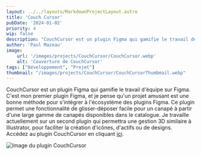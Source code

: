 ```yaml
---
layout: ../../layouts/MarkdownProjectLayout.astro
title: 'Couch Cursor'
pubDate: '2024-01-02'
priority: 4
wip: false
description: "CouchCursor est un plugin Figma qui gamifie le travail déquipe sur Figma. C'est mon premier plugin Figma, et je crois qu'un projet amusant est une bonne approche pour entrer dans l'écosystème des plugins Figma."
author: 'Paul Mazeau'
image:
    url: '/images/projects/CouchCursor/CouchCursor.webp'
    alt: 'Couverture de CouchCursor'
tags: ["Développement", "Projet"]
thumbnail: "/images/projects/CouchCursor/CouchCursorThumbmail.webp"
---
```

CouchCursor est un plugin Figma qui gamifie le travail d'équipe sur Figma. C'est mon premier plugin Figma, et je pense qu'un projet amusant est une bonne méthode pour s'intégrer à l'écosystème des plugins Figma. Ce plugin permet une fonctionnalité de glisser-déposer facile pour un canapé à partir d'une large gamme de canapés disponibles dans le catalogue. Je travaille actuellement sur un second plugin qui permettra une gestion 3D similaire à Illustrator, pour faciliter la création d'icônes, d'actifs ou de designs. Accédez au plugin CouchCursor en cliquant [ici](https://www.figma.com/community/plugin/1312800713912459298/couchcursor).

<img src="/images/projects/CouchCursor/CouchCursor.webp" alt="Image du plugin CouchCursor" class="blog-content-image"/>
